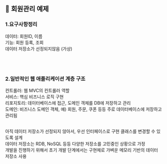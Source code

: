 <h2>📁 회원관리 예제</h2>

<h3>1.요구사항정리</h3>
데이터: 회원ID, 이름  <br>
기능: 회원 등록, 조회 <br>
데이터 저장소가 선정되지않음 (가상)
<br><br><br><br>

<h3>2.일반적인 웹 애플리케이션 계층 구조</h3>

컨트롤러: 웹 MVC의 컨트롤러 역할 <br>
서비스: 핵심 비즈니스 로직 구현 <br>
리포지토리: 데이터베이스에 접근, 도메인 객체를 DB에 저장하고 관리<br>
도메인: 비즈니스 도메인 객체, 예) 회원, 주문, 쿠폰 등등 주로 데이터베이스에 저장하고 관리됨
<br><br>

아직 데이터 저장소가 선정되지 않아서, 우선 인터페이스로 구현 클래스를 변경할 수 있도록 설계<br>
데이터 저장소는 RDB, NoSQL 등등 다양한 저장소를 고민중인 상황으로 가정<br>
개발을 진행하기 위해서 초기 개발 단계에서는 구현체로 가벼운 메모리 기반의 데이터 저장소 사용<br>